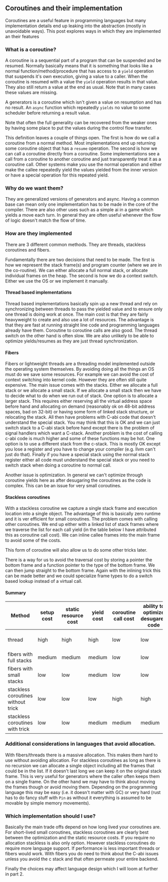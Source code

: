 ## Coroutines and their implementation

Coroutines are a useful feature in programming languages but
many implementation details end up leaking into the abstraction 
(mostly in unavoidable ways). This post explores ways in which 
they are implemented an their features

### What is a coroutine?

A coroutine is a sequential part of a program that can be suspended and
be resumed. Normally basically means that it is something that looks like
a normal function/method/procedure that has access to a `yield` operation
that suspends  it's own execution, giving a value to a caller. When the coroutine is
resumed with a value the `yield` operation results in that value. They also
still return a value at the end as usual. Note that in many cases these values are missing.

A generators is a coroutine which isn't given a value on resumption and has no result.
An `async` function which repeatedly `yields` no value to some scheduler 
before returning a result value. 

Note that often the full generality can be recovered from the weaker ones by having some place
to put the values during the control flow transfer.

This definition leaves a couple of things open. The first is how do we call
a coroutine from a normal method. Most implementations end up returning some coroutine object 
that has a `resume` operation. The second is how we can call a
coroutine directly from a coroutine. Some implementations see a call from 
a coroutine to another coroutine and just transparently treat it as a coroutine call.
Other systems make you use the normal operation and either make the callee repeatedly
yield the values yielded from the inner version or have a special operation for this repeated yield.


### Why do we want them?

They are generalized versions of generators and async. Having a common base can mean
only one implementation has to be made in the core of the compiler. There are also other uses
such as a simple ai in a game which yields a move each turn. In general they are often useful whenever
the flow of logic doesn't match the flow of time.

### How are they implemented

There are 3 different common methods. They are threads, stackless coroutines and fibers.

Fundamentally there are two decisions that need to be made. The first is how we represent the stack frame(s) and 
program counter (where we are in the co-routine).
We can either allocate a full normal stack, or allocate individual frames on the heap. The second is how we 
do a context switch. Either we use the OS or we implement it manually.

#### Thread based implementations

Thread based implementations basically spin up a new thread and rely on synchronizing between threads to 
pass the yielded value and to ensure only one thread is doing work at once. The main cost is that they are 
fairly heavyweight to create and also use a lot of resources. The advantage is that they are fast at running
straight line code and programming languages already have them. Coroutine to coroutine calls are also good.
The thread switch on the other hand is often slow. We are also unlikely to be able to optimize yields/resumes
as they are just thread synchronization.

#### Fibers

Fibers or lightweight threads are a threading model implemented outside the operating system themselves. By avoiding 
doing all the things an OS must do we save some resources. For example we can avoid the cost of context switching into kernel code.
However they are often still quite expensive. The main issue comes with the stacks. Either we allocate a full stack
or we allocate a small stack. If we allocate a small stack then we have to decide what to do when we run out of stack.
One option is to allocate a larger stack. This requires either reserving all the virtual address space before hand 
and allocating on demand (reasonably ok on 48-bit address spaces, bad on 32-bit) or having some form of linked stack structure, or
relocating the stack. All then have problems with C-abi code that doesn't understand the special stack. You may think that this is OK
and we can just switch stack to a C-abi stack before hand except there is the problem of signal handlers which want a C-stack. Another problem
is the cost of calling c-abi code is much higher and some of these functions may be hot. One option is to use a different stack from the c-stack.
This is mostly OK except you lose a register and you have to change your compiler (e.g. llvm can't just do that). Finally if you have a special stack
using the normal stack register either all code must understand the special stack or you need to switch stack when doing a coroutine to normal call.

Another issue is optimization. In general we can't optimize through coroutine yields here as after desugaring the coroutines as the code is complex.
This can be an issue for very small coroutines.

#### Stackless coroutines

With a stackless coroutine we capture a single stack frame and execution location into a single object. The advantage
of this is basically zero runtime and it is ver efficient for small coroutines. The problem comes with calling other coroutines.
We end up either with a linked list of stack frames where we traverse the list for each call yield (in the table below I have attributed this as coroutine call cost).
We can inline callee frames into the main frame to avoid some of the costs.

This form of coroutine will also allow us to do some other tricks later.

There is a way for us to avoid the traversal cost by storing a pointer the bottom frame and a function pointer to the type of the bottom frame. 
We can then jump straight to the bottom frame. Again with the inlining trick this can be made better and we could specialize frame types to do a 
switch based lookup instead of a virtual call.

#### Summary

| Method       | setup cost | static resource cost |yield cost | coroutine call cost | ability to optimize desugared code | implementation cost            |
|--------------|------------|----------------------|-----------|---------------------|------------------------------------|--------------------------------|
| thread       |   high     |   high               |  high     |      low            |              low                   |  almost zero (if threads already exist)|
| fibers with full stacks | medium        | medium |  medium   |      low            |              low                   |  low                           |
| fibers with small stacks|  low           | low   |  medium   |      low            |              low                   |  medium                        |
| stackless coroutines without trick | low | low   |  low      |      high           |             high                   |  high                          |
| stackless coroutines with trick | low |   low   |  medium   |      medium         |            medium                  |  high                          |

### Additional considerations in languages that avoid allocation.

With fibers/threads there is a massive allocation. This makes them hard to use without avoiding allocation. For stackless
coroutines as long as there is no recursion we can allocate a single object including all the frames that could be in the list. If it doesn't last long
we can keep it on the original stack frame. This is very useful for generators where the caller often keeps them on a single frame. 
On the other hand we may have to think about moving the frames though or avoid moving them. Depending on the programming language this may be easy
(i.e. it doesn't matter with GC) or very hard (rust has to do fancy stuff with `Pin` as without it everything is assumed to be movable by simple memory movements). 


### Which implementation should I use?

Basically the main trade offs depend on how long lived your coroutines are. For short-lived small coroutines, stackless coroutines are clearly best between
the optimization and the static resource costs. If you require no allocation stackless is also only option. However stackless coroutines do require more language support.
If performance is less important threads or fibers would work. With fibers you do need to think about the C-abi issues unless you avoid the c stack and that often permeate
your entire backend. 

Finally the choices may affect language design which I will loom at further in part 2.



